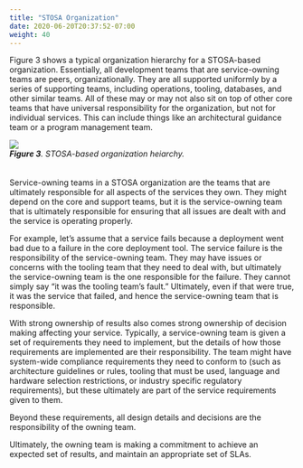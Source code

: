 ```yaml
---
title: "STOSA Organization"
date: 2020-06-20T20:37:52-07:00
weight: 40
---
```

Figure 3 shows a typical organization hierarchy for a STOSA-based organization. Essentially, all development teams that are service-owning teams are peers, organizationally. They are all supported uniformly by a series of supporting teams, including operations, tooling, databases, and other similar teams. All of these may or may not also sit on top of other core teams that have universal responsibility for the organization, but not for individual services. This can include things like an architectural guidance team or a program management team.

<div style="padding-bottom: 20px;">
    <img src="/images/stosa-teams.png">
    <div style="font-style:italic;"><span style="font-weight:bold;">Figure 3</span>. STOSA-based organization heiarchy.</div>
</div>

Service-owning teams in a STOSA organization are the teams that are ultimately responsible for all aspects of the services they own. They might depend on the core and support teams, but it is the service-owning team that is ultimately responsible for ensuring that all issues are dealt with and the service is operating properly.

For example, let’s assume that a service fails because a deployment went bad due to a failure in the core deployment tool. The service failure is the responsibility of the service-owning team. They may have issues or concerns with the tooling team that they need to deal with, but ultimately the service-owning team is the one responsible for the failure. They cannot simply say “it was the tooling team’s fault.” Ultimately, even if that were true, it was the service that failed, and hence the service-owning team that is responsible.

With strong ownership of results also comes strong ownership of decision making affecting your service. Typically, a service-owning team is given a set of requirements they need to implement, but the details of how those requirements are implemented are their responsibility. The team might have system-wide compliance requirements they need to conform to (such as architecture guidelines or rules, tooling that must be used, language and hardware selection restrictions, or industry specific regulatory requirements), but these ultimately are part of the service requirements given to them.

Beyond these requirements, all design details and decisions are the responsibility of the owning team.

Ultimately, the owning team is making a commitment to achieve an expected set of results, and maintain an appropriate set of SLAs.